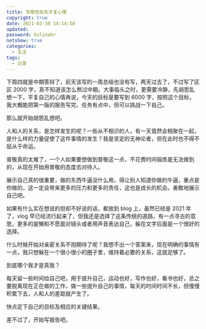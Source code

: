 ```yaml
---
title: 写报告前先平复心情
copyright: true
date: 2021-03-30 14:14:58
updated:
password: kolinahr
notshow: true
categories:
  - 生活
tags:
  - 记录
---
```


下周四就是中期答辩了，前天该写的一周总结也没有写，两天过去了，不过写了区区 2000 字，真不知道该怎么熬过中期。大事临头之时，更需要冷静，先胡思乱想一下，平复自己的心情再说，今天的目标是要写到 6000 字，按照这个目标，我大概能把第一版的报告写完，任务有点中，但可以挑战一下自己。

那么就开始胡思乱想吧。

人和人的关系，是怎样发生的呢？一些从不相识的人，有一天竟然会相聚在一起，是什么样的力量促使了这件事情的发生？我是坚定的无神论者，但在此时也不得不屈从于命运。

普敬真的太难了，一个人如果要想做到普敬这一点，不花费时间锻炼是无法做到的，从现在开始用普敬的态度去对待人。

展示自己真的很重要，做的东西牛逼没什么用，得让别人知道你做的牛逼，重点是你做的，这一定会带来更多的压力和更多的责任，这也是成长的机会。勇敢地展示自己吧。

如果有什么实在想说的但却不好说的话，都放到 blog 上，虽然已经是 2021 年了，vlog 早已经流行起来了，但我还是选择了这条传统的道路，有一点寻古的意思，更多的是懒和不愿面对镜头或者用声音表达自己，躲在文字后面是一个很好的选择。

什么时候开始对亲密关系不抱期待了呢？我想不出一个答案来，现在明确的事情有一点，我只想躲在一个很小很小的圈子里，维持着必要的关系，这就足够了。

到底哪个我才是真我？

每天留一些时间给自己吧，用于提升自己，运动也好，写作也好，看书也好，总之要脱离现在正在做的工作，做一些提升自己的事情，每天的时间时间不长，但慢慢积累下去，人和人的差距就产生了。

快点定下自己的目标及相应的关键结果。

差不过了，开始写报告吧。